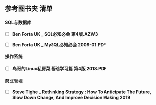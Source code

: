 ## 参考图书夹 清单

#### SQL与数据库
- [ ]  __Ben Forta  UK _ SQL必知必会  第4版.AZW3__     
- [ ]  __Ben Forta  UK _ MySQL必知必会   2009-01.PDF__    


#### 操作系统
- [ ]  __鸟哥的Linux私房菜 基础学习篇 第4版  2018.PDF__


#### 商业管理
- [ ]  __Steve Tighe _ Rethinking Strategy : How To Anticipate The Future, Slow Down Change, And Improve Decision Making  2019__
